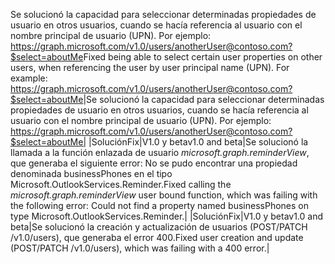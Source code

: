<span data-ttu-id="e03c3-p161">Se solucionó la capacidad para seleccionar determinadas propiedades de usuario en otros usuarios, cuando se hacía referencia al usuario con el nombre principal de usuario (UPN). Por ejemplo: https://graph.microsoft.com/v1.0/users/anotherUser@contoso.com?$select=aboutMe</span><span class="sxs-lookup"><span data-stu-id="e03c3-p161">Fixed being able to select certain user properties on other users, when referencing the user by user principal name (UPN). For example: https://graph.microsoft.com/v1.0/users/anotherUser@contoso.com?$select=aboutMe</span></span>|Se solucionó la capacidad para seleccionar determinadas propiedades de usuario en otros usuarios, cuando se hacía referencia al usuario con el nombre principal de usuario (UPN). Por ejemplo: https://graph.microsoft.com/v1.0/users/anotherUser@contoso.com?$select=aboutMe|
|<span data-ttu-id="e03c3-2570">Solución</span><span class="sxs-lookup"><span data-stu-id="e03c3-2570">Fix</span></span>|<span data-ttu-id="e03c3-2571">V1.0 y beta</span><span class="sxs-lookup"><span data-stu-id="e03c3-2571">v1.0 and beta</span></span>|<span data-ttu-id="e03c3-2572">Se solucionó la llamada a la función enlazada de usuario _microsoft.graph.reminderView_, que generaba el siguiente error: No se pudo encontrar una propiedad denominada businessPhones en el tipo Microsoft.OutlookServices.Reminder.</span><span class="sxs-lookup"><span data-stu-id="e03c3-2572">Fixed calling the _microsoft.graph.reminderView_ user bound function, which was failing with the following error: Could not find a property named businessPhones on type  Microsoft.OutlookServices.Reminder.</span></span>|
|<span data-ttu-id="e03c3-2573">Solución</span><span class="sxs-lookup"><span data-stu-id="e03c3-2573">Fix</span></span>|<span data-ttu-id="e03c3-2574">V1.0 y beta</span><span class="sxs-lookup"><span data-stu-id="e03c3-2574">v1.0 and beta</span></span>|<span data-ttu-id="e03c3-2575">Se solucionó la creación y actualización de usuarios (POST/PATCH /v1.0/users), que generaba el error 400.</span><span class="sxs-lookup"><span data-stu-id="e03c3-2575">Fixed user creation and update (POST/PATCH /v1.0/users), which was failing with a 400 error.</span></span>|
